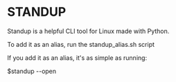 # STANDUP

Standup is a helpful CLI tool for Linux made with Python.

To add it as an alias, run the standup_alias.sh script

If you add it as an alias, it's as simple as running:

$standup --open

